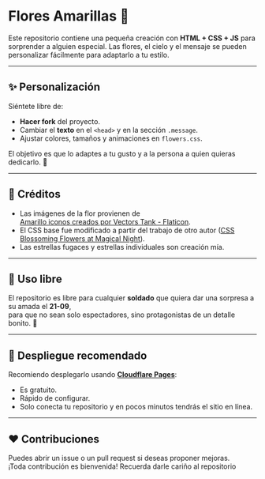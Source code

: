 # Flores Amarillas 🌼

Este repositorio contiene una pequeña creación con **HTML + CSS + JS** para sorprender a alguien especial. 
Las flores, el cielo y el mensaje se pueden personalizar fácilmente para adaptarlo a tu estilo.

---

## ✨ Personalización
Siéntete libre de:
- **Hacer fork** del proyecto.
- Cambiar el **texto** en el `<head>` y en la sección `.message`.
- Ajustar colores, tamaños y animaciones en `flowers.css`.

El objetivo es que lo adaptes a tu gusto y a la persona a quien quieras dedicarlo. 💛

---

## 🌼 Créditos
- Las imágenes de la flor provienen de  
  [Amarillo iconos creados por Vectors Tank - Flaticon](https://www.flaticon.es/iconos-gratis/amarillo).
- El CSS base fue modificado a partir del trabajo de otro autor ([CSS Blossoming Flowers at Magical Night](https://codepen.io/mdusmanansari/pen/BamepLe)).
- Las estrellas fugaces y estrellas individuales son creación mía.

---

## 🎁 Uso libre
El repositorio es libre para cualquier **soldado** que quiera dar una sorpresa a su amada el **21-09**,  
para que no sean solo espectadores, sino protagonistas de un detalle bonito. 💐

---

## 🚀 Despliegue recomendado
Recomiendo desplegarlo usando **[Cloudflare Pages](https://pages.cloudflare.com/)**:  
- Es gratuito.  
- Rápido de configurar.  
- Solo conecta tu repositorio y en pocos minutos tendrás el sitio en línea.

---

## ❤️ Contribuciones
Puedes abrir un issue o un pull request si deseas proponer mejoras.  
¡Toda contribución es bienvenida!
Recuerda darle cariño al repositorio
